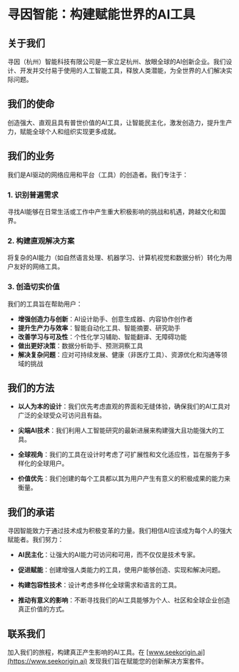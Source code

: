 # 寻因智能：构建赋能世界的AI工具

## 关于我们

寻因（杭州）智能科技有限公司是一家立足杭州、放眼全球的AI创新企业。我们设计、开发并交付易于使用的人工智能工具，释放人类潜能，为全世界的人们解决实际问题。

## 我们的使命

创造强大、直观且具有普世价值的AI工具，让智能民主化，激发创造力，提升生产力，赋能全球个人和组织实现更多成就。

## 我们的业务

我们是AI驱动的网络应用和平台（工具）的创造者。我们专注于：

### 1. 识别普遍需求
寻找AI能够在日常生活或工作中产生重大积极影响的挑战和机遇，跨越文化和国界。

### 2. 构建直观解决方案
将复杂的AI能力（如自然语言处理、机器学习、计算机视觉和数据分析）转化为用户友好的网络工具。

### 3. 创造切实价值
我们的工具旨在帮助用户：

- **增强创造力与创新**：AI设计助手、创意生成器、内容协作创作者
- **提升生产力与效率**：智能自动化工具、智能摘要、研究助手
- **改善学习与可及性**：个性化学习辅助、智能翻译、无障碍功能
- **做出更好决策**：数据分析助手、预测洞察工具
- **解决复杂问题**：应对可持续发展、健康（非医疗工具）、资源优化和沟通等领域的挑战

## 我们的方法

- **以人为本的设计**：我们优先考虑直观的界面和无缝体验，确保我们的AI工具对广泛的全球受众可访问且有益。

- **尖端AI技术**：我们利用人工智能研究的最新进展来构建强大且功能强大的工具。

- **全球视角**：我们的工具在设计时考虑了可扩展性和文化适应性，旨在服务于多样化的全球用户。

- **价值优先**：我们创建的每个工具都以其为用户产生有意义的积极成果的能力来衡量。

## 我们的承诺

寻因智能致力于通过技术成为积极变革的力量。我们相信AI应该成为每个人的强大赋能者。我们努力：

- **AI民主化**：让强大的AI能力可访问和可用，而不仅仅是技术专家。

- **促进赋能**：创建增强人类能力的工具，使用户能够创造、实现和解决问题。

- **构建包容性技术**：设计考虑多样化全球需求和语言的工具。

- **推动有意义的影响**：不断寻找我们的AI工具能够为个人、社区和全球企业创造真正价值的方式。

## 联系我们

加入我们的旅程，构建真正产生影响的AI工具。在 [www.seekorigin.ai](https://www.seekorigin.ai) 发现我们旨在赋能您的创新解决方案套件。